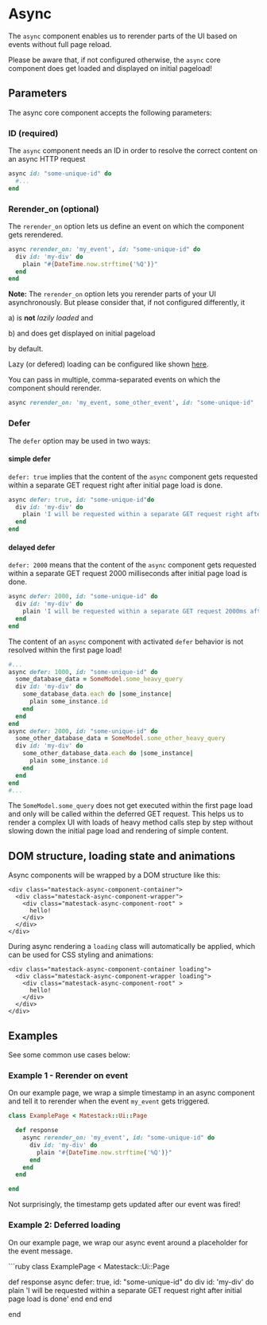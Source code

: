 # Async

The `async` component enables us to rerender parts of the UI based on events without full page reload.

Please be aware that, if not configured otherwise, the `async` core component does get loaded and displayed on initial pageload!

## Parameters

The async core component accepts the following parameters:

### ID \(required\)

The `async` component needs an ID in order to resolve the correct content on an async HTTP request

```ruby
async id: "some-unique-id" do
  #...
end
```

### Rerender\_on \(optional\)

The `rerender_on` option lets us define an event on which the component gets rerendered.

```ruby
async rerender_on: 'my_event', id: "some-unique-id" do
  div id: 'my-div' do
    plain "#{DateTime.now.strftime('%Q')}"
  end
end
```

**Note:** The `rerender_on` option lets you rerender parts of your UI asynchronously. But please consider that, if not configured differently, it

a\) is **not** _lazily loaded_ and

b\) and does get displayed on initial pageload

by default.

Lazy \(or defered\) loading can be configured like shown [here](async.md#defer).

You can pass in multiple, comma-separated events on which the component should rerender.

```ruby
async rerender_on: 'my_event, some_other_event', id: "some-unique-id"
```

### Defer

The `defer` option may be used in two ways:

#### simple defer

`defer: true` implies that the content of the `async` component gets requested within a separate GET request right after initial page load is done.

```ruby
async defer: true, id: "some-unique-id"do
  div id: 'my-div' do
    plain 'I will be requested within a separate GET request right after initial page load is done'
  end
end
```

#### delayed defer

`defer: 2000` means that the content of the `async` component gets requested within a separate GET request 2000 milliseconds after initial page load is done.

```ruby
async defer: 2000, id: "some-unique-id" do
  div id: 'my-div' do
    plain 'I will be requested within a separate GET request 2000ms after initial page load is done'
  end
end
```

The content of an `async` component with activated `defer` behavior is not resolved within the first page load!

```ruby
#...
async defer: 1000, id: "some-unique-id" do
  some_database_data = SomeModel.some_heavy_query
  div id: 'my-div' do
    some_database_data.each do |some_instance|
      plain some_instance.id
    end
  end
end
async defer: 2000, id: "some-unique-id" do
  some_other_database_data = SomeModel.some_other_heavy_query
  div id: 'my-div' do
    some_other_database_data.each do |some_instance|
      plain some_instance.id
    end
  end
end
#...
```

The `SomeModel.some_query` does not get executed within the first page load and only will be called within the deferred GET request. This helps us to render a complex UI with loads of heavy method calls step by step without slowing down the initial page load and rendering of simple content.

## DOM structure, loading state and animations

Async components will be wrapped by a DOM structure like this:

```markup
<div class="matestack-async-component-container">
  <div class="matestack-async-component-wrapper">
    <div class="matestack-async-component-root" >
      hello!
    </div>
  </div>
</div>
```

During async rendering a `loading` class will automatically be applied, which can be used for CSS styling and animations:

```markup
<div class="matestack-async-component-container loading">
  <div class="matestack-async-component-wrapper loading">
    <div class="matestack-async-component-root" >
      hello!
    </div>
  </div>
</div>
```

## Examples

See some common use cases below:

### Example 1 - Rerender on event

On our example page, we wrap a simple timestamp in an async component and tell it to rerender when the event `my_event` gets triggered.

```ruby
class ExamplePage < Matestack::Ui::Page

  def response
    async rerender_on: 'my_event', id: "some-unique-id" do
      div id: 'my-div' do
        plain "#{DateTime.now.strftime('%Q')}"
      end
    end
  end

end
```

Not surprisingly, the timestamp gets updated after our event was fired!

### Example 2: Deferred loading

On our example page, we wrap our async event around a placeholder for the event message.

\`\`\`ruby class ExamplePage &lt; Matestack::Ui::Page

def response async defer: true, id: "some-unique-id" do div id: 'my-div' do plain 'I will be requested within a separate GET request right after initial page load is done' end end end

end

